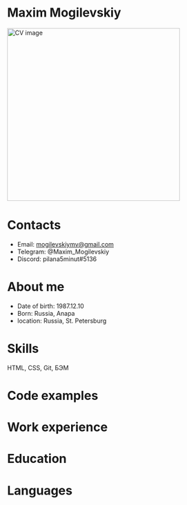 # Maxim Mogilevskiy
<img width="400" src="https://images.unsplash.com/photo-1668368961546-e3a06f1cd0f1?ixlib=rb-4.0.3&ixid=MnwxMjA3fDB8MHxwaG90by1wYWdlfHx8fGVufDB8fHx8&auto=format&fit=crop&w=1470&q=80" alt="CV image">

# Contacts
* Email: mogilevskiymv@gmail.com
* Telegram: @Maxim_Mogilevskiy
* Discord: pilana5minut#5136

# About me
* Date of birth: 1987.12.10<br>
* Born: Russia, Anapa<br>
* location: Russia, St. Petersburg<br>

# Skills
HTML, CSS, Git, БЭМ

# Code examples

# Work experience

# Education

# Languages
